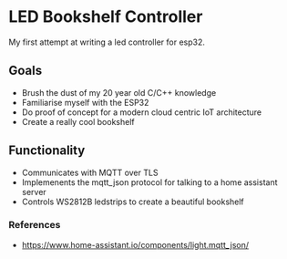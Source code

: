 # LED Bookshelf Controller
My first attempt at writing a led controller for esp32. 

## Goals
- Brush the dust of my 20 year old C/C++ knowledge
- Familiarise myself with the ESP32
- Do proof of concept for a modern cloud centric IoT architecture
- Create a really cool bookshelf

## Functionality 
- Communicates with MQTT over TLS
- Implemenents the mqtt_json protocol for talking to a home assistant server
- Controls WS2812B ledstrips to create a beautiful bookshelf

### References
- https://www.home-assistant.io/components/light.mqtt_json/
